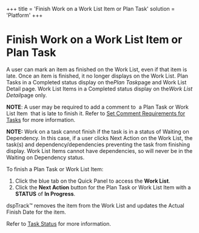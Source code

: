 +++
title = 'Finish Work on a Work List Item or Plan Task'
solution = 'Platform'
+++

# Finish Work on a Work List Item or Plan Task

A user can mark an item as finished on the <span>Work List</span>, even
if that item is late. Once an item is finished, it no longer displays on
the <span>Work List</span><span>. Plan Tasks in a Completed status
display on the</span>*<span>Plan Task</span>*<span>page and Work List
Detail page. Work List Items in a Completed status display on
the</span>*<span>Work List Detail</span>*<span>page only.</span>

**NOTE**: A user may be required to add a comment to <span> </span>a
Plan Task or Work List Item <span> </span>that is late to finish it.
Refer to [Set Comment Requirements for
Tasks](Set_Comment_Requirements_for_Tasks) for more information.

<span style="font-weight: bold;">NOTE:</span> Work on a task cannot
finish if the task is in a status of Waiting on Dependency. In this
case, if a user clicks Next Action on the Work List, the task(s) and
dependency/dependencies preventing the task from finishing display. Work
List Items cannot have dependencies, so will never be in the Waiting on
Dependency status.

To finish a Plan Task or Work List Item:

1.  Click the blue tab on the Quick Panel to access the **Work List**.
2.  Click the **Next Action** button for the<span> </span>Plan Task or
    Work List Item with a **STATUS** of **In Progress**.

dspTrack™ removes the item from the Work List and updates the Actual
Finish Date for the item.

Refer to [Task Status](../Page_Desc/Task_Status1) for more
information.
